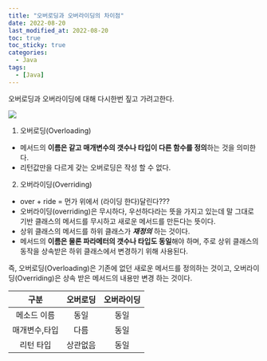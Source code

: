 ```yaml
---
title: "오버로딩과 오버라이딩의 차이점"
date: 2022-08-20
last_modified_at: 2022-08-20
toc: true
toc_sticky: true
categories: 
  - Java
tags:
  - [Java]
---
```


오버로딩과 오버라이딩에 대해 다시한번 짚고 가려고한다.


![](https://velog.velcdn.com/images/funnykyeon/post/cff92b37-e2d2-4307-9588-68507b929c05/image.png)
1. 오버로딩(Overloading)
- 메서드의 **이름은 같고 매개변수의 갯수나 타입이 다른 함수를 정의**하는 것을 의미한다.
- 리턴값만을 다르게 갖는 오버로딩은 작성 할 수 없다.

2. 오버라이딩(Overriding)
- over + ride =  먼가 위에서 (라이딩 한다)달린다???
- 오버라이딩(overriding)은 무시하다, 우선하다라는 뜻을 가지고 있는데 말 그대로 기반 클래스의 메서드를 무시하고 새로운 메서드를 만든다는 뜻이다.
- 상위 클래스의 메서드를 하위 클래스가 ***재정의*** 하는 것이다.
- 메서드의 **이름은 물론 파라메터의 갯수나 타입도 동일**해야 하며, 주로 상위 클래스의 동작을 상속받은 하위 클래스에서 변경하기 위해 사용된다.

즉,
오버로딩(Overloading)은 기존에 없던 새로운 메서드를 정의하는 것이고,
오버라이딩(Overriding)은 상속 받은 메서드의 내용만 변경 하는 것이다.

|구분|오버로딩|오버라이딩|
|:---:|:---:|:---:|
|메소드 이름|동일|동일|
|매개변수,타입|다름|동일|
|리턴 타입|상관없음|동일|


  

